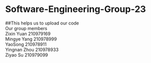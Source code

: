 # Software-Engineering-Group-23
##This helps us to upload our code  
Our group members  
Zixin Yuan 210979169  
Mingye Yang 210978999  
YaoSong 210978911  
Yingnan Zhou 210978933  
Ziyao Su 210979099
